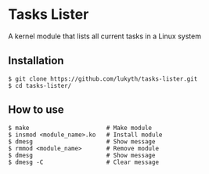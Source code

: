 # Tasks Lister
A kernel module that lists all current tasks in a Linux system

## Installation
```
$ git clone https://github.com/lukyth/tasks-lister.git
$ cd tasks-lister/
```

## How to use
```
$ make                      # Make module
$ insmod <module_name>.ko   # Install module
$ dmesg                     # Show message
$ rmmod <module_name>       # Remove module
$ dmesg                     # Show message
$ dmesg -C                  # Clear message
```

